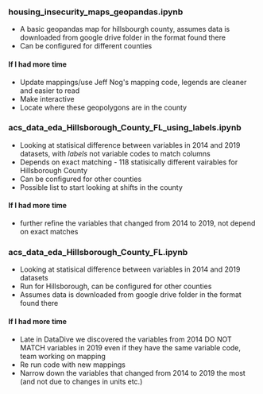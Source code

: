 ### housing_insecurity_maps_geopandas.ipynb
- A basic geopandas map for hillsbourgh county, assumes data is downloaded from google drive folder in the format found there
- Can be configured for different counties 
#### If I had more time
- Update mappings/use Jeff Nog's mapping code, legends are cleaner and easier to read
- Make interactive
- Locate where these geopolygons are in the county


### acs_data_eda_Hillsborough_County_FL_using_labels.ipynb
- Looking at statisical difference between variables in 2014 and 2019 datasets, with *labels* not variable codes to match columns
- Depends on exact matching - 118 statisically different vairables for Hillsborough County
- Can be configured for other counties
- Possible list to start looking at shifts in the county
#### If I had more time
- further refine the variables that changed from 2014 to 2019, not depend on exact matches

### acs_data_eda_Hillsborough_County_FL.ipynb
- Looking at statisical difference between variables in 2014 and 2019 datasets
- Run for Hillsborough, can be configured for other counties 
- Assumes data is downloaded from google drive folder in the format found there
#### If I had more time
- Late in DataDive we discovered the variables from 2014 DO NOT MATCH variables in 2019 even if they have the same variable code, team working on mapping
- Re run code with new mappings
- Narrow down the variables that changed from 2014 to 2019 the most (and not due to changes in units etc.)


